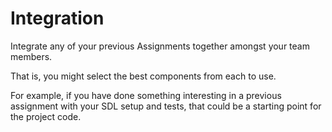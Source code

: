 # Integration

Integrate any of your previous Assignments together amongst your team members.

That is, you might select the best components from each to use.

For example, if you have done something interesting in a previous assignment with your SDL setup and tests, that could be a starting point for the project code.

